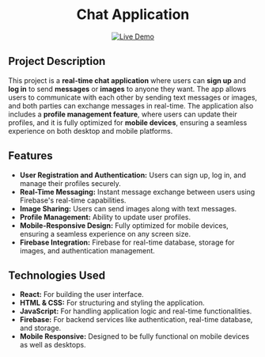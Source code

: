 <!-- Project Title -->
<h1 align="center">Chat Application</h1>

<!-- Badges or Live Demo -->
<p align="center">
    <a href="[YOUR_LIVE_DEMO_URL](https://chatapp.mertozfidan.com.tr/chat)">
        <img src="https://img.shields.io/badge/Live-Demo-brightgreen" alt="Live Demo">
    </a>
</p>

<!-- Project Description -->
## Project Description

This project is a **real-time chat application** where users can **sign up** and **log in** to send **messages** or **images** to anyone they want. The app allows users to communicate with each other by sending text messages or images, and both parties can exchange messages in real-time. The application also includes a **profile management feature**, where users can update their profiles, and it is fully optimized for **mobile devices**, ensuring a seamless experience on both desktop and mobile platforms.

<!-- Features -->
## Features
- **User Registration and Authentication:** Users can sign up, log in, and manage their profiles securely.
- **Real-Time Messaging:** Instant message exchange between users using Firebase's real-time capabilities.
- **Image Sharing:** Users can send images along with text messages.
- **Profile Management:** Ability to update user profiles.
- **Mobile-Responsive Design:** Fully optimized for mobile devices, ensuring a seamless experience on any screen size.
- **Firebase Integration:** Firebase for real-time database, storage for images, and authentication management.

<!-- Technologies Used -->
## Technologies Used
- **React:** For building the user interface.
- **HTML & CSS:** For structuring and styling the application.
- **JavaScript:** For handling application logic and real-time functionalities.
- **Firebase:** For backend services like authentication, real-time database, and storage.
- **Mobile Responsive:** Designed to be fully functional on mobile devices as well as desktops.
